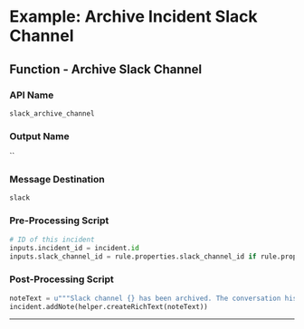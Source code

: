 <!--
    DO NOT MANUALLY EDIT THIS FILE
    THIS FILE IS AUTOMATICALLY GENERATED WITH resilient-sdk codegen
    Generated with resilient-sdk v49.0.4423
-->

# Example: Archive Incident Slack Channel

## Function - Archive Slack Channel

### API Name
`slack_archive_channel`

### Output Name
``

### Message Destination
`slack`

### Pre-Processing Script
```python
# ID of this incident
inputs.incident_id = incident.id
inputs.slack_channel_id = rule.properties.slack_channel_id if rule.properties.slack_channel_id else inputs.slack_channel_id

```

### Post-Processing Script
```python
noteText = u"""Slack channel {} has been archived. The conversation history has been saved as an attachment.""".format(results.channel)
incident.addNote(helper.createRichText(noteText))
```

---

